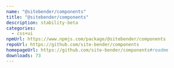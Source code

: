 ```yaml
---
name: "@sitebender/components"
title: "@sitebender/components"
description: stability-beta
categories:
  - css+ui
npmUrl: https://www.npmjs.com/package/@sitebender/components
repoUrl: https://github.com/site-bender/components
homepageUrl: https://github.com/site-bender/components#readme
downloads: 73
---
```

